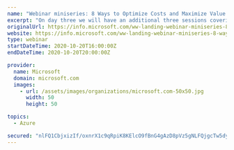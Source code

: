 ```yaml
---
name: "Webinar miniseries: 8 Ways to Optimize Costs and Maximize Value with Azure IaaS"
excerpt: "On day three we will have an additional three sessions covering how you can bring innovation anywhere to your on-prem, multi-cloud and edge environments to efficiently govern, manage, and secure your entire IT estate."
originalUrl: https://info.microsoft.com/ww-landing-webinar-miniseries-8-ways-to-optimize-costs-and-maximize-value-with-azure-iaas.html
website: https://info.microsoft.com/ww-landing-webinar-miniseries-8-ways-to-optimize-costs-and-maximize-value-with-azure-iaas.html
type: webinar
startDateTime: 2020-10-20T16:00:00Z
endDateTime: 2020-10-20T20:00:00Z

provider:
  name: Microsoft
  domain: microsoft.com
  images:
    - url: /assets/images/organizations/microsoft.com-50x50.jpg
      width: 50
      height: 50

topics:
  - Azure

secured: "nlFQ1CbjxizIf/oxnrX1c9qRpiK8KElcO9fBnG4gAzD8pVz5gNLFQjgcTw5dy64roq5jGMu3DrI6B59RW3l8oe78IxwNLh7DZTcappFqeTVU6SLV7ZKnWOva+KwKicsDEp8a3N0HfcWc8ZVmmg21seujRrKR09YYj5ucmYSwLVlgxGLO/a4U5m15xySO3/9JU7eyR9z9zl56OM+wZhjb5aTX9KSuUdX7MJObl4+UNxKxEl7gFvuUVhvebmdhRzNt0oHxR1vL+mcOA097alCCVkskww2x/6EoWZYjChi4B2IbS9wdOZ2SNV59KCyKajTJv4AHp40pMjx5XhEDLa3FT+QOLzfx9F9SR3du377olGI=;D0nLKjLeyW8lYQnn5oV1Vw=="
---
```


